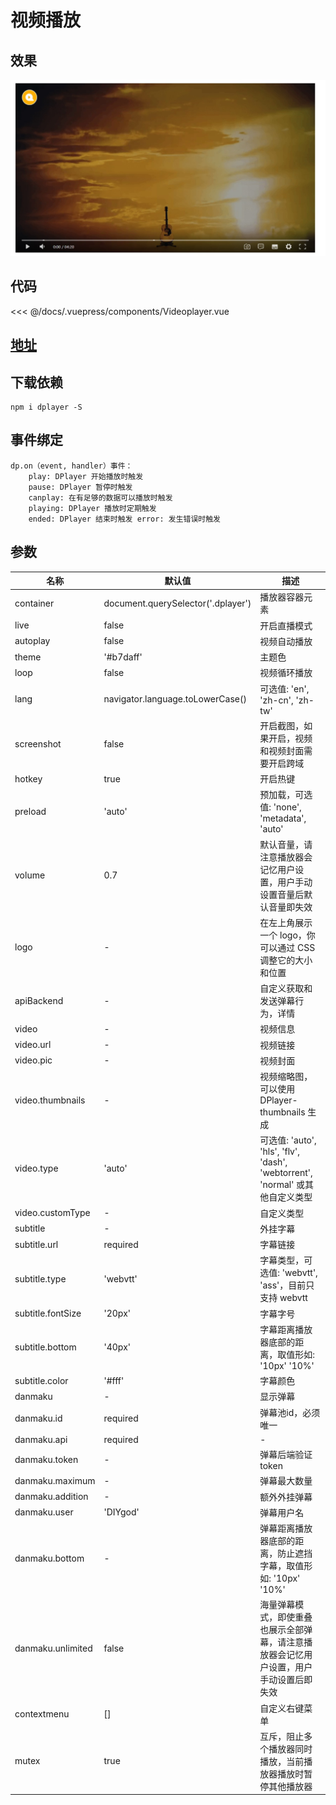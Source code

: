 # 视频播放

## 效果
![sp](../.vuepress/public/assets/image/sp.jpg)

## 代码
<<< @/docs/.vuepress/components/Videoplayer.vue

## [地址](https://dplayer.diygod.dev/zh/)

## 下载依赖

```
npm i dplayer -S
```

## 事件绑定

```
dp.on（event, handler）事件：
    play: DPlayer 开始播放时触发 
    pause: DPlayer 暂停时触发 
    canplay: 在有足够的数据可以播放时触发 
    playing: DPlayer 播放时定期触发 
    ended: DPlayer 结束时触发 error: 发生错误时触发
```

## 参数

| 名称              | 默认值                             | 描述                                                         |
| ----------------- | ---------------------------------- | ------------------------------------------------------------ |
| container         | document.querySelector('.dplayer') | 播放器容器元素                                               |
| live              | false                              | 开启直播模式                                                 |
| autoplay          | false                              | 视频自动播放                                                 |
| theme             | '#b7daff'                          | 主题色                                                       |
| loop              | false                              | 视频循环播放                                                 |
| lang              | navigator.language.toLowerCase()   | 可选值: 'en', 'zh-cn', 'zh-tw'                               |
| screenshot        | false                              | 开启截图，如果开启，视频和视频封面需要开启跨域               |
| hotkey            | true                               | 开启热键                                                     |
| preload           | 'auto'                             | 预加载，可选值: 'none', 'metadata', 'auto'                   |
| volume            | 0.7                                | 默认音量，请注意播放器会记忆用户设置，用户手动设置音量后默认音量即失效 |
| logo              | -                                  | 在左上角展示一个 logo，你可以通过 CSS 调整它的大小和位置     |
| apiBackend        | -                                  | 自定义获取和发送弹幕行为，详情                               |
| video             | -                                  | 视频信息                                                     |
| video.url         | -                                  | 视频链接                                                     |
| video.pic         | -                                  | 视频封面                                                     |
| video.thumbnails  | -                                  | 视频缩略图，可以使用 DPlayer-thumbnails 生成                 |
| video.type        | 'auto'                             | 可选值: 'auto', 'hls', 'flv', 'dash', 'webtorrent', 'normal' 或其他自定义类型 |
| video.customType  | -                                  | 自定义类型                                                   |
| subtitle          | -                                  | 外挂字幕                                                     |
| subtitle.url      | required                           | 字幕链接                                                     |
| subtitle.type     | 'webvtt'                           | 字幕类型，可选值: 'webvtt', 'ass'，目前只支持 webvtt         |
| subtitle.fontSize | '20px'                             | 字幕字号                                                     |
| subtitle.bottom   | '40px'                             | 字幕距离播放器底部的距离，取值形如: '10px' '10%'             |
| subtitle.color    | '#fff'                             | 字幕颜色                                                     |
| danmaku           | -                                  | 显示弹幕                                                     |
| danmaku.id        | required                           | 弹幕池id，必须唯一                                           |
| danmaku.api       | required                           | -                                                            |
| danmaku.token     | -                                  | 弹幕后端验证 token                                           |
| danmaku.maximum   | -                                  | 弹幕最大数量                                                 |
| danmaku.addition  | -                                  | 额外外挂弹幕                                                 |
| danmaku.user      | 'DIYgod'                           | 弹幕用户名                                                   |
| danmaku.bottom    | -                                  | 弹幕距离播放器底部的距离，防止遮挡字幕，取值形如: '10px' '10%' |
| danmaku.unlimited | false                              | 海量弹幕模式，即使重叠也展示全部弹幕，请注意播放器会记忆用户设置，用户手动设置后即失效 |
| contextmenu       | []                                 | 自定义右键菜单                                               |
| mutex             | true                               | 互斥，阻止多个播放器同时播放，当前播放器播放时暂停其他播放器 |

